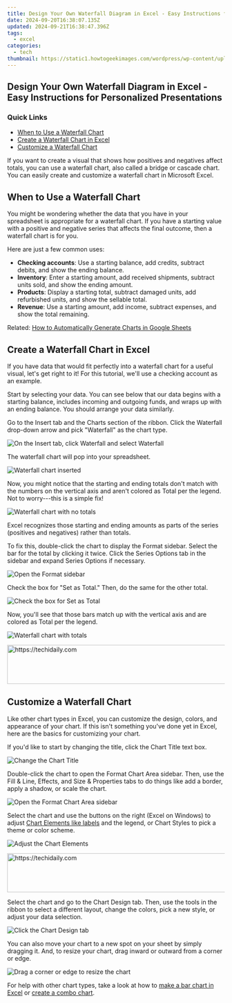 ```yaml
---
title: Design Your Own Waterfall Diagram in Excel - Easy Instructions for Personalized Presentations
date: 2024-09-20T16:38:07.135Z
updated: 2024-09-21T16:38:47.396Z
tags:
  - excel
categories:
  - tech
thumbnail: https://static1.howtogeekimages.com/wordpress/wp-content/uploads/2021/08/ExcelWaterfallChartChecking.png
---
```


## Design Your Own Waterfall Diagram in Excel - Easy Instructions for Personalized Presentations

### Quick Links

* [When to Use a Waterfall Chart](https://instagram-video-recordings.techidaily.com/updated-in-2024-cutting-edge-videography-bordering-techniques-for-ig/)
* [Create a Waterfall Chart in Excel](https://article-tips.techidaily.com/updated-win11s-quickest-image-viewing-experience/)
* [Customize a Waterfall Chart](https://extra-skills.techidaily.com/2024-approved-mastering-the-art-of-choosing-high-quality-hdr-cameras/)

 If you want to create a visual that shows how positives and negatives affect totals, you can use a waterfall chart, also called a bridge or cascade chart. You can easily create and customize a waterfall chart in Microsoft Excel.

##  When to Use a Waterfall Chart

 You might be wondering whether the data that you have in your spreadsheet is appropriate for a waterfall chart. If you have a starting value with a positive and negative series that affects the final outcome, then a waterfall chart is for you.

 Here are just a few common uses:

* **Checking accounts**: Use a starting balance, add credits, subtract debits, and show the ending balance.
* **Inventory**: Enter a starting amount, add received shipments, subtract units sold, and show the ending amount.
* **Products**: Display a starting total, subtract damaged units, add refurbished units, and show the sellable total.
* **Revenue**: Use a starting amount, add income, subtract expenses, and show the total remaining.

Related: [How to Automatically Generate Charts in Google Sheets](https://fox-direct.techidaily.com/2024-approved-visual-storytelling-through-photomosaics/) 

##  Create a Waterfall Chart in Excel

 If you have data that would fit perfectly into a waterfall chart for a useful visual, let's get right to it! For this tutorial, we'll use a checking account as an example.

 Start by selecting your data. You can see below that our data begins with a starting balance, includes incoming and outgoing funds, and wraps up with an ending balance. You should arrange your data similarly.

 Go to the Insert tab and the Charts section of the ribbon. Click the Waterfall drop-down arrow and pick "Waterfall" as the chart type.

![On the Insert tab, click Waterfall and select Waterfall](https://static1.howtogeekimages.com/wordpress/wp-content/uploads/2021/08/InsertChartWaterfall-ExcelWaterfall.png) 

 The waterfall chart will pop into your spreadsheet.

![Waterfall chart inserted](https://static1.howtogeekimages.com/wordpress/wp-content/uploads/2021/08/InsertedWaterfallChart-ExcelWaterfall.png) 

 Now, you might notice that the starting and ending totals don't match with the numbers on the vertical axis and aren't colored as Total per the legend. Not to worry---this is a simple fix!

![Waterfall chart with no totals](https://static1.howtogeekimages.com/wordpress/wp-content/uploads/2021/08/WaterfallChartNoTotals-ExcelWaterfall.png) 

 Excel recognizes those starting and ending amounts as parts of the series (positives and negatives) rather than totals.

 To fix this, double-click the chart to display the Format sidebar. Select the bar for the total by clicking it twice. Click the Series Options tab in the sidebar and expand Series Options if necessary.

![Open the Format sidebar](https://static1.howtogeekimages.com/wordpress/wp-content/uploads/2021/08/FormatDataPointSeriesOptions-ExcelWaterfall.png) 

 Check the box for "Set as Total." Then, do the same for the other total.

![Check the box for Set as Total](https://static1.howtogeekimages.com/wordpress/wp-content/uploads/2021/08/FormatDataPointSetTotal-ExcelWaterfall.png) 

 Now, you'll see that those bars match up with the vertical axis and are colored as Total per the legend.

![Waterfall chart with totals](https://static1.howtogeekimages.com/wordpress/wp-content/uploads/2021/08/WaterfallChartWithTotals-ExcelWaterfall.png) 

<!-- affiliate ads begin -->
<a href="https://ephamedtechinc.pxf.io/c/5597632/2139322/26400" target="_top" id="2139322">
  <img src="//a.impactradius-go.com/display-ad/26400-2139322" border="0" alt="https://techidaily.com" width="728" height="90"/>
</a>
<img height="0" width="0" src="https://ephamedtechinc.pxf.io/i/5597632/2139322/26400" style="position:absolute;visibility:hidden;" border="0" />
<!-- affiliate ads end -->

##  Customize a Waterfall Chart

 Like other chart types in Excel, you can customize the design, colors, and appearance of your chart. If this isn't something you've done yet in Excel, here are the basics for customizing your chart.

 If you'd like to start by changing the title, click the Chart Title text box.

![Change the Chart Title](https://static1.howtogeekimages.com/wordpress/wp-content/uploads/2021/08/ChartTitle-ExcelWaterfall.png) 

 Double-click the chart to open the Format Chart Area sidebar. Then, use the Fill & Line, Effects, and Size & Properties tabs to do things like add a border, apply a shadow, or scale the chart.

![Open the Format Chart Area sidebar](https://static1.howtogeekimages.com/wordpress/wp-content/uploads/2021/08/FormatChartArea-ExcelWaterfall.png) 

 Select the chart and use the buttons on the right (Excel on Windows) to adjust [Chart Elements like labels](https://tech-recovery.techidaily.com/top-gaming-console-picks-for-the-year-2024/) and the legend, or Chart Styles to pick a theme or color scheme.

![Adjust the Chart Elements](https://static1.howtogeekimages.com/wordpress/wp-content/uploads/2021/08/ChartElements-ExcelWaterfall.png) 

<!-- affiliate ads begin -->
<a href="https://appsumo.8odi.net/c/5597632/2111965/7443" target="_top" id="2111965">
  <img src="//a.impactradius-go.com/display-ad/7443-2111965" border="0" alt="https://techidaily.com" width="728" height="90"/>
</a>
<img height="0" width="0" src="https://appsumo.8odi.net/i/5597632/2111965/7443" style="position:absolute;visibility:hidden;" border="0" />
<!-- affiliate ads end -->

 Select the chart and go to the Chart Design tab. Then, use the tools in the ribbon to select a different layout, change the colors, pick a new style, or adjust your data selection.

![Click the Chart Design tab](https://static1.howtogeekimages.com/wordpress/wp-content/uploads/2021/08/ChartDesignTab-ExcelWaterfall.png) 

 You can also move your chart to a new spot on your sheet by simply dragging it. And, to resize your chart, drag inward or outward from a corner or edge.

![Drag a corner or edge to resize the chart](https://static1.howtogeekimages.com/wordpress/wp-content/uploads/2021/08/ResizeChart-ExcelWaterfall.png) 

 For help with other chart types, take a look at how to [make a bar chart in Excel](https://extra-support.techidaily.com/updated-premium-psd-aesthetic-optimization/) or [create a combo chart](https://hardware-tips.techidaily.com/unveiling-the-secrets-of-pc-components-a-deep-dive-by-toms-hardware/).

<ins class="adsbygoogle"
     style="display:block"
     data-ad-format="autorelaxed"
     data-ad-client="ca-pub-7571918770474297"
     data-ad-slot="1223367746"></ins>

<ins class="adsbygoogle"
     style="display:block"
     data-ad-client="ca-pub-7571918770474297"
     data-ad-slot="8358498916"
     data-ad-format="auto"
     data-full-width-responsive="true"></ins>



